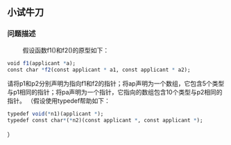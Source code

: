 ## 小试牛刀

### 问题描述

&nbsp;&nbsp;&nbsp;&nbsp;&nbsp;&nbsp;&nbsp;&nbsp;
假设函数f1()和f2()的原型如下：

```r
void f1(applicant *a);
const char *f2(const applicant * a1, const applicant * a2);
```

请将p1和p2分别声明为指向f1和f2的指针；将ap声明为一个数组，它包含5个类型与p1相同的指针；将pa声明为一个指针，它指向的数组包含10个类型与p2相同的指针。
（假设使用typedef帮助如下：
```r
typedef void(*n1)(applicant *);
typedef const char*(*n2)(const applicant *, const applicant *);
```
）